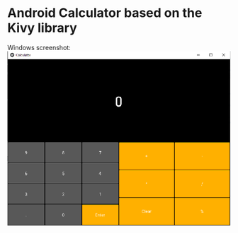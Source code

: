 # Android Calculator based on the Kivy library


Windows screenshot:
![alt text](https://github.com/countenum404/Android-Calculator/blob/main/Calculate.png?raw=true)

